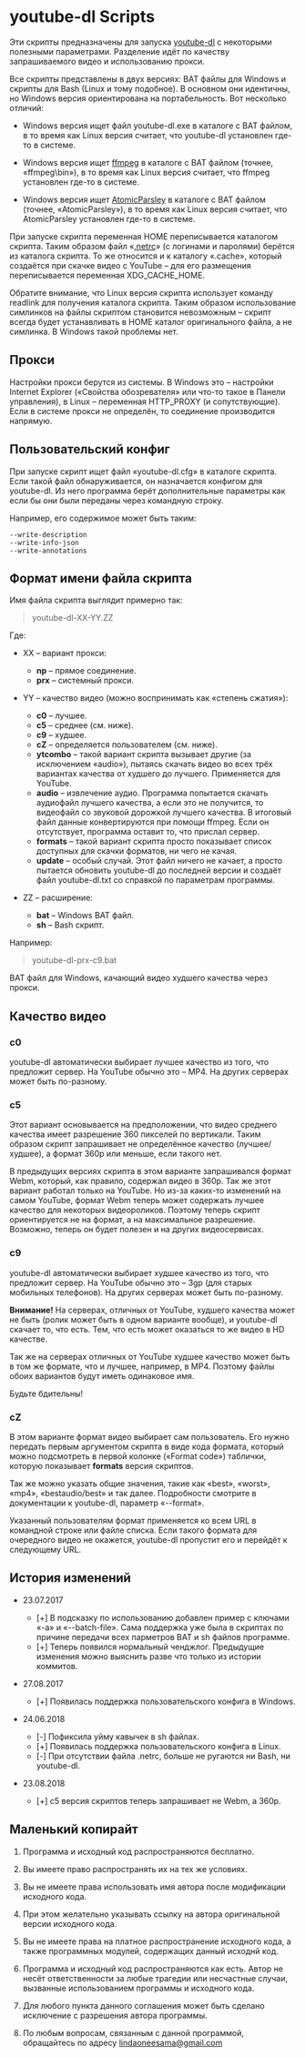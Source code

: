 # youtube-dl Scripts

Эти скрипты предназначены для запуска [youtube-dl](http://youtube-dl.org) с некоторыми полезными параметрами. Разделение идёт по качеству запрашиваемого видео и использованию прокси.

Все скрипты представлены в двух версиях: BAT файлы для Windows и скрипты для Bash (Linux и тому подобное). В основном они идентичны, но Windows версия ориентирована на портабельность. Вот несколько отличий:

- Windows версия ищет файл youtube-dl.exe в каталоге с BAT файлом, в то время как Linux версия считает, что youtube-dl установлен где-то в системе.

- Windows версия ищет [ffmpeg](https://ffmpeg.zeranoe.com/builds/win32/static/) в каталоге с BAT файлом (точнее, «ffmpeg\bin»), в то время как Linux версия считает, что ffmpeg установлен где-то в системе.

- Windows версия ищет [AtomicParsley](http://atomicparsley.sourceforge.net) в каталоге с BAT файлом (точнее, «AtomicParsley»), в то время как Linux версия считает, что AtomicParsley установлен где-то в системе.

При запуске скрипта переменная HOME переписывается каталогом скрипта. Таким образом файл «[.netrc](https://github.com/rg3/youtube-dl#authentication-with-netrc-file)» (с логинами и паролями) берётся из каталога скрипта. То же относится и к каталогу «.cache», который создаётся при скачке видео с YouTube – для его размещения переписывается переменная XDG_CACHE_HOME.

Обратите внимание, что Linux версия скрипта использует команду readlink для получения каталога скрипта. Таким образом использование симлинков на файлы скриптом становится невозможным – скрипт всегда будет устанавливать в HOME каталог оригинального файла, а не симлинка. В Windows такой проблемы нет.

## Прокси

Настройки прокси берутся из системы. В Windows это – настройки Internet Explorer («Свойства обозревателя» или что-то такое в Панели управления), в Linux – переменная HTTP_PROXY (и сопутствующие). Если в системе прокси не определён, то соединение производится напрямую.

## Пользовательский конфиг

При запуске скрипт ищет файл «youtube-dl.cfg» в каталоге скрипта. Если такой файл обнаруживается, он назначается конфигом для youtube-dl. Из него программа берёт дополнительные параметры как если бы они были переданы через командную строку.

Например, его содержимое может быть таким:

````
--write-description
--write-info-json
--write-annotations
````

## Формат имени файла скрипта

Имя файла скрипта выглядит примерно так:

> youtube-dl-XX-YY.ZZ

Где:

- XX – вариант прокси:

	- **np** – прямое соединение.
	- **prx** – системный прокси.

- YY – качество видео (можно воспринимать как «степень сжатия»):

	- **c0** – лучшее.
	- **c5** – среднее (см. ниже).
	- **c9** – худшее.
	- **cZ** – определяется пользователем (см. ниже).
	- **ytcombo** – такой вариант скрипта вызывает другие (за исключением «audio»), пытаясь скачать видео во всех трёх вариантах качества от худшего до лучшего. Применяется для YouTube.
	- **audio** – извлечение аудио. Программа попытается скачать аудиофайл лучшего качества, а если это не получится, то видеофайл со звуковой дорожкой лучшего качества. В итоговый файл данные конвертируются при помощи ffmpeg. Если он отсутствует, программа оставит то, что прислал сервер.
	- **formats** – такой вариант скрипта просто показывает список доступных для скачки форматов, ни чего не качая.
	- **update** – особый случай. Этот файл ничего не качает, а просто пытается обновить youtube-dl до последней версии и создаёт файл youtube-dl.txt со справкой по параметрам программы.

- ZZ – расширение:

	- **bat** – Windows BAT файл.
	- **sh** – Bash скрипт.

Например:

> youtube-dl-prx-c9.bat

BAT файл для Windows, качающий видео худшего качества через прокси.

## Качество видео

### c0

youtube-dl автоматически выбирает лучшее качество из того, что предложит сервер. На YouTube обычно это – MP4. На других серверах может быть по-разному.

### c5

Этот вариант основывается на предположении, что видео среднего качества имеет разрешение 360 пикселей по вертикали. Таким образом скрипт запрашивает не определённое качество (лучшее/худшее), а формат 360p или меньше, если такого нет.

В предыдущих версиях скрипта в этом варианте запрашивался формат Webm, который, как правило, содержал видео в 360p. Так же этот вариант работал только на YouTube. Но из-за каких-то изменений на самом YouTube, формат Webm теперь может содержать лучшее качество для некоторых видеороликов. Поэтому теперь скрипт ориентируется не на формат, а на максимальное разрешение. Возможно, теперь он будет полезен и на других видеосервисах.

### c9

youtube-dl автоматически выбирает худшее качество из того, что предложит сервер. На YouTube обычно это – 3gp (для старых мобильных телефонов). На других серверах может быть по-разному.

**Внимание!** На серверах, отличных от YouTube, худшего качества может не быть (ролик может быть в одном варианте вообще), и youtube-dl скачает то, что есть. Тем, что есть может оказаться то же видео в HD качестве.

Так же на серверах отличных от YouTube худшее качество может быть в том же формате, что и лучшее, например, в MP4. Поэтому файлы обоих вариантов будут иметь одинаковое имя.

Будьте бдительны!

### cZ

В этом варианте формат видео выбирает сам пользователь. Его нужно передать первым аргументом скрипта в виде кода формата, который можно подсмотреть в первой колонке («Format code») таблички, которую показывает **formats** версия скриптов.

Так же можно указать общие значения, такие как «best», «worst», «mp4», «bestaudio/best» и так далее. Подробности смотрите в документации к youtube-dl, параметр «--format».

Указанный пользователям формат применяется ко всем URL в командной строке или файле списка. Если такого формата для очередного видео не окажется, youtube-dl пропустит его и перейдёт к следующему URL.

## История изменений

* 23.07.2017

	* [+] В подсказку по использованию добавлен пример с ключами «-a» и «--batch-file». Сама поддержка уже была в скриптах по причине передачи всех парметров BAT и sh файлов программе.
	* [+] Теперь появился нормальный ченджлог. Предыдущие изменения можно выяснить разве что только из истории коммитов.

* 27.08.2017

	* [+] Появилась поддержка пользовательского конфига в Windows.

* 24.06.2018

	* [-] Пофиксила уйму кавычек в sh файлах.
	* [+] Появилась поддержка пользовательского конфига в Linux.
	* [-] При отсутствии файла .netrc, больше не ругаются ни Bash, ни youtube-dl.

* 23.08.2018

	* [+] с5 версия скриптов теперь запрашивает не Webm, а 360p.

## Маленький копирайт

1. Программа и исходный код распространяются бесплатно.

2. Вы имеете право распространять их на тех же условиях.

3. Вы не имеете права использовать имя автора после модификации исходного кода.

4. При этом желательно указывать ссылку на автора оригинальной версии исходного кода.

5. Вы не имеете права на платное распространение исходного кода, а также программных модулей, содержащих данный исходнй код.

6. Программа и исходный код распространяются как есть. Автор не несёт ответственности за любые трагедии или несчастные случаи, вызванные использованием программы и исходного кода.

7. Для любого пункта данного соглашения может быть сделано исключение с разрешения автора программы.

8. По любым вопросам, связанным с данной программой, обращайтесь по адресу lindaoneesama@gmail.com